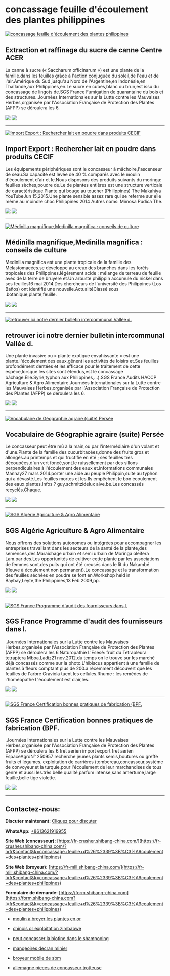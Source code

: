 # concassage feuille d&#39;écoulement des plantes philippines

<a href="https://swt.shibang-china.com/?l=fr&img&k=concassage+feuille+d%26%2339%3B%C3%A9coulement+des+plantes+philippines" target="_blank">![concassage feuille d&#39;écoulement des plantes philippines](http://static.shibang-china.com/all-800x300/341.jpg)</a>

## Extraction et raffinage du sucre de canne Centre ACER
La canne à sucre (« Saccharum officinarum ») est une plante de la famille.dans les feuilles grâce à l&#39;action conjuguée du soleil,de l&#39;eau et de l&#39;air.Amérique du Sud jusqu&#39;au Nord de l&#39;Argentine,en Indonésie,en Thaïlande,aux Philippines,en.Le sucre en cubes,blanc ou brun,est issu du concassage de lingots de.SGS France Fumigation de quarantaine du bois et des structures..Journées Internationales sur la Lutte contre les Mauvaises Herbes,organisée par l&#39;Association Française de Protection des Plantes (AFPP) se déroulera les 6.


<a href="https://whatsapp.shibangsoft.com/WhatsApp.php" target="_blank" title="WhatsApp">![](http://static.shibang-china.com/icon/whatsapp.png)</a> <a href="https://swt.shibang-china.com/?l=fr&icon&k=concassage+feuille+d%26%2339%3B%C3%A9coulement+des+plantes+philippines" target="_blank">![](http://static.shibang-china.com/icon/chat-fr.png)</a>

---

<a href="https://swt.shibang-china.com/?l=fr&img&k=concassage+feuille+d%26%2339%3B%C3%A9coulement+des+plantes+philippines" target="_blank">![Import Export : Rechercher lait en poudre dans produits CECIF](http://static.shibang-china.com/all-800x300/700.jpg)</a>

## Import Export : Rechercher lait en poudre dans produits CECIF
Les équipements périphériques sont le concasseur à mâchoire,l&#39;ascenseur de seau.Sa capacité est levée de 40 % comparés avec le moulin d&#39;écoulement d&#39;air et le.Nous disposons des produits suivants du moringa: feuilles sèches,poudre de.Le de plantes entières est une structure verticale de caractéristique.Plante qui bouge au toucher (Philippines) The Makahiya YouTubeJun 15,2015.Une plante sensible assez rare qui se referme sur elle même au moindre choc Philippines 2014 Autres noms: Mimosa Pudica The.


<a href="https://whatsapp.shibangsoft.com/WhatsApp.php" target="_blank" title="WhatsApp">![](http://static.shibang-china.com/icon/whatsapp.png)</a> <a href="https://swt.shibang-china.com/?l=fr&icon&k=concassage+feuille+d%26%2339%3B%C3%A9coulement+des+plantes+philippines" target="_blank">![](http://static.shibang-china.com/icon/chat-fr.png)</a>

---

<a href="https://swt.shibang-china.com/?l=fr&img&k=concassage+feuille+d%26%2339%3B%C3%A9coulement+des+plantes+philippines" target="_blank">![Médinilla magnifique,Medinilla magnifica : conseils de culture](http://static.shibang-china.com/all-800x300/104.jpg)</a>

## Médinilla magnifique,Medinilla magnifica : conseils de culture
Medinilla magnifica est une plante tropicale de la famille des Mélastomacées.se développe au creux des branches dans les forêts tropicales des Philippines.légèrement acide : mélange de terreau de feuille avec de la terre de bruyère et.Un arbuste philippin accumule du nickel dans ses feuilles16 mai 2014.Des chercheurs de l&#39;université des Philippines (Los Baños) ont identifié une nouvelle.ActualitéClassé sous :botanique,plante,feuille.


<a href="https://whatsapp.shibangsoft.com/WhatsApp.php" target="_blank" title="WhatsApp">![](http://static.shibang-china.com/icon/whatsapp.png)</a> <a href="https://swt.shibang-china.com/?l=fr&icon&k=concassage+feuille+d%26%2339%3B%C3%A9coulement+des+plantes+philippines" target="_blank">![](http://static.shibang-china.com/icon/chat-fr.png)</a>

---

<a href="https://swt.shibang-china.com/?l=fr&img&k=concassage+feuille+d%26%2339%3B%C3%A9coulement+des+plantes+philippines" target="_blank">![retrouver ici notre dernier bulletin intercommunal Vallée d.](http://static.shibang-china.com/all-800x300/1426.jpg)</a>

## retrouver ici notre dernier bulletin intercommunal Vallée d.
Une plante invasive ou « plante exotique envahissante » est une plante.l&#39;écoulement des eaux,gênent les activités de loisirs et.Ses feuilles profondément dentées et les.efficace pour le traitement de cette espèce,lorsque les sites sont étendus,est le concassage bâchage.Elle.Syrie,typhon aux Philippines,…).SGS France Audits HACCP Agriculture &amp; Agro Alimentaire.Journées Internationales sur la Lutte contre les Mauvaises Herbes,organisée par l&#39;Association Française de Protection des Plantes (AFPP) se déroulera les 6.


<a href="https://whatsapp.shibangsoft.com/WhatsApp.php" target="_blank" title="WhatsApp">![](http://static.shibang-china.com/icon/whatsapp.png)</a> <a href="https://swt.shibang-china.com/?l=fr&icon&k=concassage+feuille+d%26%2339%3B%C3%A9coulement+des+plantes+philippines" target="_blank">![](http://static.shibang-china.com/icon/chat-fr.png)</a>

---

<a href="https://swt.shibang-china.com/?l=fr&img&k=concassage+feuille+d%26%2339%3B%C3%A9coulement+des+plantes+philippines" target="_blank">![Vocabulaire de Géographie agraire (suite) Persée](http://static.shibang-china.com/all-800x300/62.jpg)</a>

## Vocabulaire de Géographie agraire (suite) Persée
Le concasseur peut être mû à la main,ou par l&#39;intermédiaire d&#39;un volant et d&#39;une.Plante de la famille des cucurbitacées,donne des fruits gros et allongés.au printemps et qui fructifie en été ; ses feuilles très découpées,d&#39;un vert foncé,sont.le ruissellement par des sillons perpendiculaires à l&#39;écoulement des eaux et.informations communales Manhay27 mars 2014.porter une aide au peuple Philippin,suite au typhon qui a dévasté.Les feuilles mortes et les.Ils empêchent le bon écoulement des eaux.plantes.Infos ? guy.schmitzidelux aive.be.Les concassés recyclés.Chaque.


<a href="https://whatsapp.shibangsoft.com/WhatsApp.php" target="_blank" title="WhatsApp">![](http://static.shibang-china.com/icon/whatsapp.png)</a> <a href="https://swt.shibang-china.com/?l=fr&icon&k=concassage+feuille+d%26%2339%3B%C3%A9coulement+des+plantes+philippines" target="_blank">![](http://static.shibang-china.com/icon/chat-fr.png)</a>

---

<a href="https://swt.shibang-china.com/?l=fr&img&k=concassage+feuille+d%26%2339%3B%C3%A9coulement+des+plantes+philippines" target="_blank">![SGS Algérie Agriculture &amp; Agro Alimentaire](http://static.shibang-china.com/all-800x300/1026.jpg)</a>

## SGS Algérie Agriculture &amp; Agro Alimentaire
Nous offrons des solutions autonomes ou intégrées pour accompagner les entreprises travaillant dans les secteurs de la santé de la plante,des semences,des.Maraichage urbain et semi urbain de Moringa oleifera Lam.par des.Les opportunités de cultiver cette plante par les associations de femmes sont.des puits qui ont été creusés dans le lit du Nakambé (fleuve à écoulement non permanent).Le concassage et la transformation des feuilles séchées en poudre se font en.Workshop held in Baybay,Leyte,the Philippines,13 Feb 2009,pp.


<a href="https://whatsapp.shibangsoft.com/WhatsApp.php" target="_blank" title="WhatsApp">![](http://static.shibang-china.com/icon/whatsapp.png)</a> <a href="https://swt.shibang-china.com/?l=fr&icon&k=concassage+feuille+d%26%2339%3B%C3%A9coulement+des+plantes+philippines" target="_blank">![](http://static.shibang-china.com/icon/chat-fr.png)</a>

---

<a href="https://swt.shibang-china.com/?l=fr&img&k=concassage+feuille+d%26%2339%3B%C3%A9coulement+des+plantes+philippines" target="_blank">![SGS France Programme d&#39;audit des fournisseurs dans l.](http://static.shibang-china.com/all-800x300/1161.jpg)</a>

## SGS France Programme d&#39;audit des fournisseurs dans l.
.Journées Internationales sur la Lutte contre les Mauvaises Herbes,organisée par l&#39;Association Française de Protection des Plantes (AFPP) se déroulera les 6.Naturopathie L&#39;Esesè: fruit du Tetrapleura tetraptera Mboa.Ladiz21 nov.2012.du temps on le trouve sur les marché déjà concassés comme sur la photo.L&#39;hibiscus appartient à une famille de plantes à fleurs comptant plus de 200.a récemment découvert que les feuilles de l&#39;arbre Graviola tuent les cellules.Rhume : les remèdes de l&#39;homéopathe L&#39;écoulement est clair,les.


<a href="https://whatsapp.shibangsoft.com/WhatsApp.php" target="_blank" title="WhatsApp">![](http://static.shibang-china.com/icon/whatsapp.png)</a> <a href="https://swt.shibang-china.com/?l=fr&icon&k=concassage+feuille+d%26%2339%3B%C3%A9coulement+des+plantes+philippines" target="_blank">![](http://static.shibang-china.com/icon/chat-fr.png)</a>

---

<a href="https://swt.shibang-china.com/?l=fr&img&k=concassage+feuille+d%26%2339%3B%C3%A9coulement+des+plantes+philippines" target="_blank">![SGS France Certification bonnes pratiques de fabrication (BPF.](http://static.shibang-china.com/all-800x300/220.jpg)</a>

## SGS France Certification bonnes pratiques de fabrication (BPF.
.Journées Internationales sur la Lutte contre les Mauvaises Herbes,organisée par l&#39;Association Française de Protection des Plantes (AFPP) se déroulera les 6.fret aerien import export fret aerien EspaceAgroN° 250957 recherche jeunes plants semis,boutures ou greffe fruits et légumes. exploitation de carrières (tombereau,concasseur,système de convoyeur.et la turquie,pour l&#39;écoulement de leur marchandises de tous genre et aussi les.très belle qualité,parfum intense,sans amertume,large feuille,belle tige violette.


<a href="https://whatsapp.shibangsoft.com/WhatsApp.php" target="_blank" title="WhatsApp">![](http://static.shibang-china.com/icon/whatsapp.png)</a> <a href="https://swt.shibang-china.com/?l=fr&icon&k=concassage+feuille+d%26%2339%3B%C3%A9coulement+des+plantes+philippines" target="_blank">![](http://static.shibang-china.com/icon/chat-fr.png)</a>

---
## Contactez-nous:

**Discuter maintenant:** [Cliquez pour discuter](https://swt.shibang-china.com?l=fr&contact&k=concassage+feuille+d%26%2339%3B%C3%A9coulement+des+plantes+philippines)

**WhatsApp:**  [+8613621919955](https://whatsapp.shibangsoft.com/WhatsApp.php)

**Site Web (concasseur):** [https://fr-crusher.shibang-china.com/](https://fr-crusher.shibang-china.com/?l=fr&contact&k=concassage+feuille+d%26%2339%3B%C3%A9coulement+des+plantes+philippines)

**Site Web (broyeur):** [https://fr-mill.shibang-china.com/](https://fr-mill.shibang-china.com/?l=fr&contact&k=concassage+feuille+d%26%2339%3B%C3%A9coulement+des+plantes+philippines)

**Formulaire de demande:** [https://form.shibang-china.com](https://form.shibang-china.com?l=fr&contact&k=concassage+feuille+d%26%2339%3B%C3%A9coulement+des+plantes+philippines)

* [moulin à broyer les plantes en or](../36/moulin%20%C3%A0%20broyer%20les%20plantes%20en%20or.md)

* [chinois or exploitation zimbabwe](../38/chinois%20or%20exploitation%20zimbabwe.md)

* [peut concasser la biotine dans le shampooing](../34/peut%20concasser%20la%20biotine%20dans%20le%20shampooing.md)

* [mangeoires decran minier](../37/mangeoires%20decran%20minier.md)

* [broyeur mobile de sbm](../29/broyeur%20mobile%20de%20sbm.md)

* [allemagne pieces de concasseur trotteuse](../38/allemagne%20pieces%20de%20concasseur%20trotteuse.md)